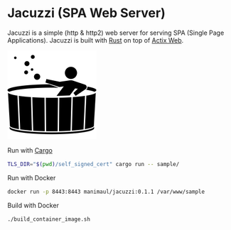 # Jacuzzi (SPA Web Server)

Jacuzzi is a simple (http & http2) web server for serving SPA (Single Page Applications).
Jacuzzi is built with [Rust](https://www.rust-lang.org/) on top of [Actix Web](https://actix.rs/).

![Image of a jacuzzi](sample/images/tub.jpg)

Run with [Cargo](https://doc.rust-lang.org/cargo/getting-started/installation.html)
```bash
TLS_DIR="$(pwd)/self_signed_cert" cargo run -- sample/
```

Run with Docker
```bash
docker run -p 8443:8443 manimaul/jacuzzi:0.1.1 /var/www/sample 
```

Build with Docker
```bash
./build_container_image.sh
```
